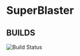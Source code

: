 # SuperBlaster

## BUILDS

![Build Status](https://github.com/joekolodz/SuperBlaster/actions/workflows/pipeline.yml/badge.svg)
